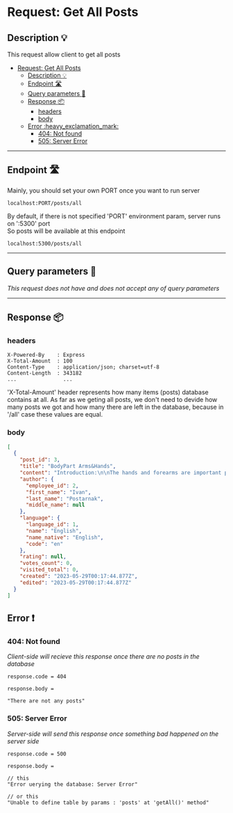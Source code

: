 # Request: Get All Posts

## Description :bulb:
This request allow client to get all posts  
- [Request: Get All Posts](#request-get-all-posts)
  - [Description :bulb:](#description-bulb)
  - [Endpoint :motorway:](#endpoint-motorway)
  - [Query parameters :pencil:](#query-parameters-pencil)
  - [Response :package:](#response-package)
    - [headers](#headers)
    - [body](#body)
  - [Error :heavy\_exclamation\_mark:](#error-heavy_exclamation_mark)
    - [404: Not found](#404-not-found)
    - [505: Server Error](#505-server-error)
----

## Endpoint :motorway:
Mainly, you should set your own PORT once you want to run server
```
localhost:PORT/posts/all
```
By default, if there is not specified 'PORT' environment param, server runs on ':5300' port    
So posts will be available at this endpoint
```
localhost:5300/posts/all
```
----

## Query parameters :pencil:    
*This request does not have and does not accept any of query parameters*

----

## Response :package:
### headers
```
X-Powered-By    : Express
X-Total-Amount  : 100
Content-Type    : application/json; charset=utf-8
Content-Length  : 343182
...               ...
```
'X-Total-Amount' header represents how many items (posts) database contains at all. As far as we geting all posts, we don't need to devide how many posts we got and how many there are left in the database, because in '/all' case these values are equal.
### body
```json
[
  {
    "post_id": 3,
    "title": "BodyPart Arms&Hands",
    "content": "Introduction:\n\nThe hands and forearms are important parts of our body that enable us to perform various movements and perform tasks of everyday life. They consist of various structures, including bones, muscles, tendons, and joints. In this part, we ... we can enjoy freedom of movement, effectively perform tasks and fully participate in everyday life. Take care and take care of these important parts of your body, and they will serve you for many years.",
    "author": {
      "employee_id": 2,
      "first_name": "Ivan",
      "last_name": "Postarnak",
      "middle_name": null
    },
    "language": {
      "language_id": 1,
      "name": "English",
      "name_native": "English",
      "code": "en"
    },
    "rating": null,
    "votes_count": 0,
    "visited_total": 0,
    "created": "2023-05-29T00:17:44.877Z",
    "edited": "2023-05-29T00:17:44.877Z"
  }
]
```
## Error :heavy_exclamation_mark:
### 404: Not found
*Client-side will recieve this response once there are no posts in the database*
```
response.code = 404
```
```
response.body =

"There are not any posts"
```
### 505: Server Error
*Server-side will send this response once something bad happened on the server side*
```
response.code = 500
```
```
response.body =

// this
"Error uerying the database: Server Error"

// or this
"Unable to define table by params : 'posts' at 'getAll()' method"
```